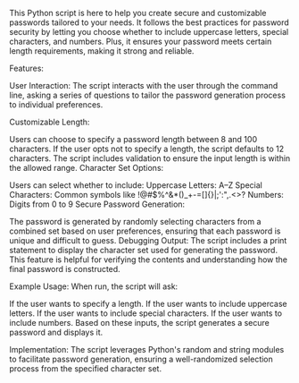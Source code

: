 This Python script is here to help you create secure and customizable passwords tailored to your needs. 
It follows the best practices for password security by letting you choose whether to include uppercase letters, special characters, and numbers. 
Plus, it ensures your password meets certain length requirements, making it strong and reliable.

Features:

User Interaction: The script interacts with the user through the command line, asking a series of questions to tailor the password generation process to individual preferences.

Customizable Length:

Users can choose to specify a password length between 8 and 100 characters. If the user opts not to specify a length, the script defaults to 12 characters.
The script includes validation to ensure the input length is within the allowed range.
Character Set Options:

Users can select whether to include:
Uppercase Letters: A–Z
Special Characters: Common symbols like !@#$%^&*()_+-=[]{}|;':",.<>?
Numbers: Digits from 0 to 9
Secure Password Generation:

The password is generated by randomly selecting characters from a combined set based on user preferences, ensuring that each password is unique and difficult to guess.
Debugging Output: The script includes a print statement to display the character set used for generating the password. This feature is helpful for verifying the contents and understanding how the final password is constructed.

Example Usage: When run, the script will ask:

If the user wants to specify a length.
If the user wants to include uppercase letters.
If the user wants to include special characters.
If the user wants to include numbers.
Based on these inputs, the script generates a secure password and displays it.

Implementation: The script leverages Python's random and string modules to facilitate password generation, ensuring a well-randomized selection process from the specified character set.

